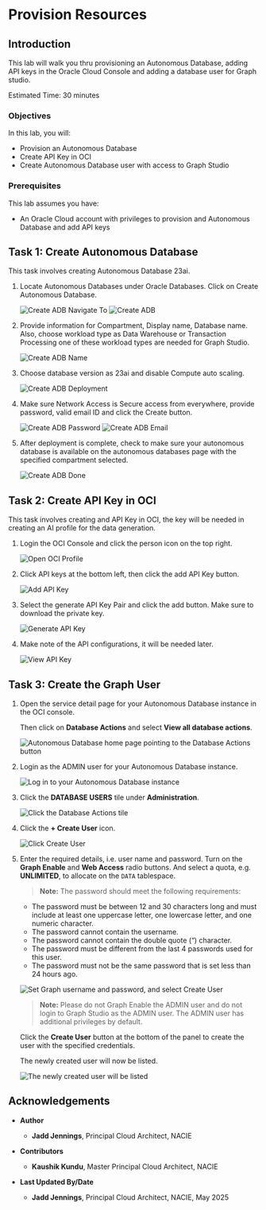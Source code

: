 # Provision Resources

## Introduction

This lab will walk you thru provisioning an Autonomous Database, adding API keys in the Oracle Cloud Console and adding a database user for Graph studio. 

Estimated Time: 30 minutes

### Objectives


In this lab, you will:
* Provision an Autonomous Database
* Create API Key in OCI
* Create Autonomous Database user with access to Graph Studio
 

### Prerequisites

 
This lab assumes you have:
* An Oracle Cloud account with privileges to provision and Autonomous Database and add API keys
 

## Task 1: Create Autonomous Database

This task involves creating Autonomous Database 23ai.

1. Locate Autonomous Databases under Oracle Databases. Click on Create Autonomous Database.

    ![Create ADB Navigate To](images/create_adb_navigate_to_adb.png)
    ![Create ADB](images/create_adb.png)

2. Provide information for Compartment, Display name, Database name. Also, choose workload type as Data Warehouse or Transaction Processing one of these workload types are needed for Graph Studio.
    
    ![Create ADB Name](images/create_adb_name_workload.png)
    
3. Choose database version as 23ai and disable Compute auto scaling.

    ![Create ADB Deployment](images/create_adb_deployment_type.png)

4. Make sure Network Access is Secure access from everywhere, provide password, valid email ID and click the Create button.

    ![Create ADB Password](images/create_adb_password_network.png)
    ![Create ADB Email](images/create_adb_contact_email.png)

5. After deployment is complete, check to make sure your autonomous database is available on the autonomous databases page with the specified compartment selected.

    ![Create ADB Done](images/create_adb_complete.png)

## Task 2: Create API Key in OCI

This task involves creating and API Key in OCI, the key will be needed in creating an AI profile for the data generation.

1. Login the OCI Console and click the person icon on the top right.

    ![Open OCI Profile](images/oci_profile.png)

2. Click API keys at the bottom left, then click the add API Key button.

    ![Add API Key](images/oci_add_api_key.png)

3. Select the generate API Key Pair and click the add button. Make sure to download the private key.

    ![Generate API Key](images/oci_add_api_key_generate.png)

4. Make note of the API configurations, it will be needed later.

    ![View API Key](images/add_api_key_config_view.png)


## Task 3: Create the Graph User


1. Open the service detail page for your Autonomous Database instance in the OCI console.  

   Then click on **Database Actions** and select **View all database actions**. 

   ![Autonomous Database home page pointing to the Database Actions button](images/click-database-actions-updated.png "Autonomous Database home page pointing to the Database Actions button")


2. Login as the ADMIN user for your Autonomous Database instance.

    ![Log in to your Autonomous Database instance](./images/sign-in-admin.png "Log in to your Autonomous Database instance")

3. Click the **DATABASE USERS** tile under **Administration**.

   ![Click the Database Actions tile](./images/db-actions-users.png "Click the Database Actions tile")

4. Click the **+ Create User** icon.

    ![Click Create User](./images/db-actions-create-user.png "Click Create User ")

5. Enter the required details, i.e. user name and password. Turn on the **Graph Enable** and **Web Access** radio buttons. And select a quota, e.g. **UNLIMITED**,  to allocate on the `DATA` tablespace.   

    >**Note:** The password should meet the following requirements:

    - The password must be between 12 and 30 characters long and must include at least one uppercase letter, one lowercase letter, and one numeric character.
    - The password cannot contain the username.
    - The password cannot contain the double quote (“) character.
    - The password must be different from the last 4 passwords used for this user.
    - The password must not be the same password that is set less than 24 hours ago.

    ![Set Graph username and password, and select Create User](images/db-actions-create-graph-user.png "Set Graph username and password, and select Create User ")

    >**Note:** Please do not Graph Enable the ADMIN user and do not login to Graph Studio as the ADMIN user. The ADMIN user has additional privileges by default. 

    Click the **Create User** button at the bottom of the panel to create the user with the specified credentials.

    The newly created user will now be listed.

    ![The newly created user will be listed](./images/db-actions-user-created.png "The newly created user will be listed ")   



## Acknowledgements

* **Author**
    * **Jadd Jennings**, Principal Cloud Architect, NACIE

* **Contributors**
    * **Kaushik Kundu**, Master Principal Cloud Architect, NACIE

* **Last Updated By/Date**
    * **Jadd Jennings**, Principal Cloud Architect, NACIE, May 2025